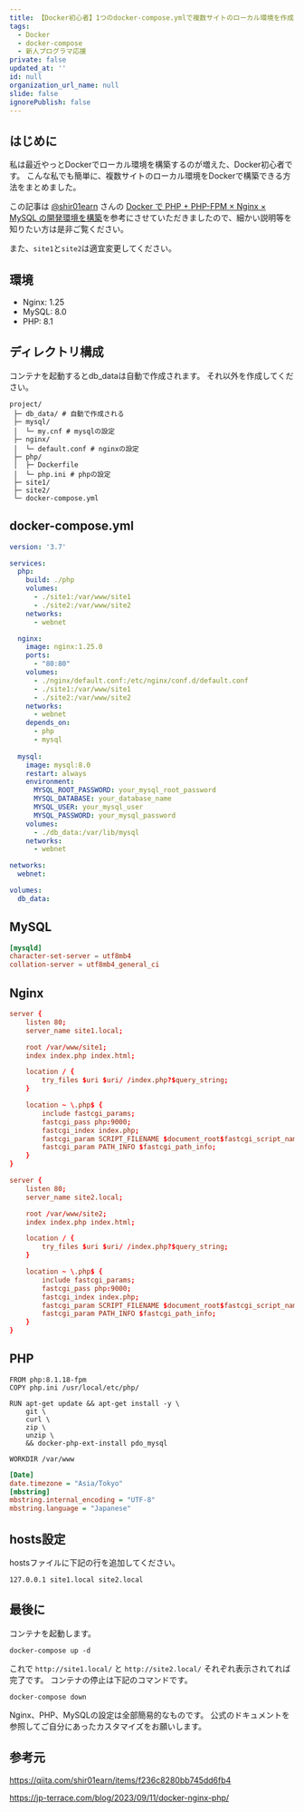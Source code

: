 ```yaml
---
title: 【Docker初心者】1つのdocker-compose.ymlで複数サイトのローカル環境を作成
tags:
  - Docker
  - docker-compose
  - 新人プログラマ応援
private: false
updated_at: ''
id: null
organization_url_name: null
slide: false
ignorePublish: false
---
```

## はじめに

私は最近やっとDockerでローカル環境を構築するのが増えた、Docker初心者です。
こんな私でも簡単に、複数サイトのローカル環境をDockerで構築できる方法をまとめました。

この記事は [@shir01earn](https://qiita.com/shir01earn) さんの [Docker で PHP + PHP-FPM × Nginx × MySQL の開発環境を構築](https://qiita.com/shir01earn/items/f236c8280bb745dd6fb4)を参考にさせていただきましたので、細かい説明等を知りたい方は是非ご覧ください。

また、`site1`と`site2`は適宜変更してください。

## 環境

- Nginx: 1.25
- MySQL: 8.0
- PHP: 8.1

## ディレクトリ構成

コンテナを起動するとdb_dataは自動で作成されます。
それ以外を作成してください。

```ディレクトリ
project/
 ├─ db_data/ # 自動で作成される
 ├─ mysql/
 │  └─ my.cnf # mysqlの設定
 ├─ nginx/
 │  └─ default.conf # nginxの設定
 ├─ php/
 │  ├─ Dockerfile
 │  └─ php.ini # phpの設定
 ├─ site1/
 ├─ site2/
 └─ docker-compose.yml

```

## docker-compose.yml

```docker-compose.yml
version: '3.7'

services:
  php:
    build: ./php
    volumes:
      - ./site1:/var/www/site1
      - ./site2:/var/www/site2
    networks:
      - webnet

  nginx:
    image: nginx:1.25.0
    ports:
      - "80:80"
    volumes:
      - ./nginx/default.conf:/etc/nginx/conf.d/default.conf
      - ./site1:/var/www/site1
      - ./site2:/var/www/site2
    networks:
      - webnet
    depends_on:
      - php
      - mysql
    
  mysql:
    image: mysql:8.0
    restart: always
    environment:
      MYSQL_ROOT_PASSWORD: your_mysql_root_password
      MYSQL_DATABASE: your_database_name
      MYSQL_USER: your_mysql_user
      MYSQL_PASSWORD: your_mysql_password
    volumes:
      - ./db_data:/var/lib/mysql
    networks:
      - webnet

networks:
  webnet:

volumes:
  db_data:

```

## MySQL

```my.cnf
[mysqld]
character-set-server = utf8mb4
collation-server = utf8mb4_general_ci

```

## Nginx

```default.conf
server {
    listen 80;
    server_name site1.local;

    root /var/www/site1;
    index index.php index.html;

    location / {
        try_files $uri $uri/ /index.php?$query_string;
    }

    location ~ \.php$ {
        include fastcgi_params;
        fastcgi_pass php:9000;
        fastcgi_index index.php;
        fastcgi_param SCRIPT_FILENAME $document_root$fastcgi_script_name;
        fastcgi_param PATH_INFO $fastcgi_path_info;
    }
}

server {
    listen 80;
    server_name site2.local;

    root /var/www/site2;
    index index.php index.html;

    location / {
        try_files $uri $uri/ /index.php?$query_string;
    }

    location ~ \.php$ {
        include fastcgi_params;
        fastcgi_pass php:9000;
        fastcgi_index index.php;
        fastcgi_param SCRIPT_FILENAME $document_root$fastcgi_script_name;
        fastcgi_param PATH_INFO $fastcgi_path_info;
    }
}

```

## PHP

```Dockerfile:Dockerfile
FROM php:8.1.18-fpm
COPY php.ini /usr/local/etc/php/

RUN apt-get update && apt-get install -y \
    git \
    curl \
    zip \
    unzip \
    && docker-php-ext-install pdo_mysql

WORKDIR /var/www
```

```php.ini
[Date]
date.timezone = "Asia/Tokyo"
[mbstring]
mbstring.internal_encoding = "UTF-8"
mbstring.language = "Japanese"
```

## hosts設定

hostsファイルに下記の行を追加してください。

```
127.0.0.1 site1.local site2.local
```

## 最後に

コンテナを起動します。

```ターミナル:ターミナル
docker-compose up -d
```

これで `http://site1.local/` と `http://site2.local/` それぞれ表示されてれば完了です。
コンテナの停止は下記のコマンドです。

```ターミナル:ターミナル
docker-compose down
```

Nginx、PHP、MySQLの設定は全部簡易的なものです。
公式のドキュメントを参照してご自分にあったカスタマイズをお願いします。

## 参考元

https://qiita.com/shir01earn/items/f236c8280bb745dd6fb4

https://jp-terrace.com/blog/2023/09/11/docker-nginx-php/
